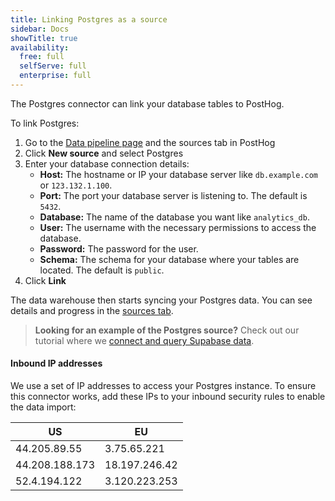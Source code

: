 ```yaml
---
title: Linking Postgres as a source
sidebar: Docs
showTitle: true
availability:
  free: full
  selfServe: full
  enterprise: full
---
```


The Postgres connector can link your database tables to PostHog.

To link Postgres:

1. Go to the [Data pipeline page](https://us.posthog.com/pipeline/sources) and the sources tab in PostHog
2. Click **New source** and select Postgres
3. Enter your database connection details:
    - **Host:** The hostname or IP your database server like `db.example.com` or `123.132.1.100`.
    - **Port:** The port your database server is listening to. The default is `5432`.
    - **Database:** The name of the database you want like `analytics_db`.
    - **User:** The username with the necessary permissions to access the database.
    - **Password:** The password for the user.
    - **Schema:** The schema for your database where your tables are located. The default is `public`.
4. Click **Link**

The data warehouse then starts syncing your Postgres data. You can see details and progress in the [sources tab](https://us.posthog.com/pipeline/sources).

> **Looking for an example of the Postgres source?** Check out our tutorial where we [connect and query Supabase data](/tutorials/supabase-query).

#### Inbound IP addresses

We use a set of IP addresses to access your Postgres instance. To ensure this connector works, add these IPs to your inbound security rules to enable the data import:

| US | EU |
| --- | --- |
| 44.205.89.55  | 3.75.65.221 |
| 44.208.188.173 | 18.197.246.42 |
| 52.4.194.122 | 3.120.223.253 |